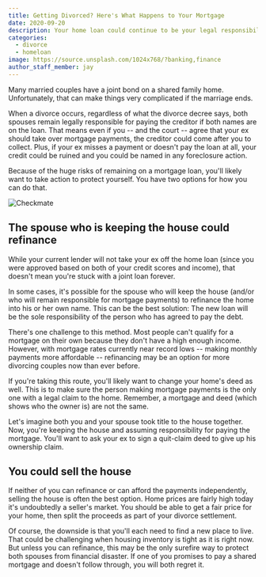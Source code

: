 ```yaml
---
title: Getting Divorced? Here's What Happens to Your Mortgage
date: 2020-09-20
description: Your home loan could continue to be your legal responsibility -- even after a divorce.
categories:
  - divorce
  - homeloan
image: https://source.unsplash.com/1024x768/?banking,finance
author_staff_member: jay
---
```

Many married couples have a joint bond on a shared family home. Unfortunately, that can make things very complicated if the marriage ends.

When a divorce occurs, regardless of what the divorce decree says, both spouses remain legally responsible for paying the creditor if both names are on the loan. That means even if you -- and the court -- agree that your ex should take over mortgage payments, the creditor could come after you to collect. Plus, if your ex misses a payment or doesn't pay the loan at all, your credit could be ruined and you could be named in any foreclosure action.

Because of the huge risks of remaining on a mortgage loan, you'll likely want to take action to protect yourself. You have two options for how you can do that.

![Checkmate](https://source.unsplash.com/512x384/?banking,finance)

## The spouse who is keeping the house could refinance

While your current lender will not take your ex off the home loan (since you were approved based on both of your credit scores and income), that doesn't mean you're stuck with a joint loan forever.

In some cases, it's possible for the spouse who will keep the house (and/or who will remain responsible for mortgage payments) to refinance the home into his or her own name. This can be the best solution: The new loan will be the sole responsibility of the person who has agreed to pay the debt.

There's one challenge to this method. Most people can't qualify for a mortgage on their own because they don't have a high enough income. However, with mortgage rates currently near record lows -- making monthly payments more affordable -- refinancing may be an option for more divorcing couples now than ever before.

If you're taking this route, you'll likely want to change your home's deed as well. This is to make sure the person making mortgage payments is the only one with a legal claim to the home. Remember, a mortgage and deed (which shows who the owner is) are not the same.

Let's imagine both you and your spouse took title to the house together. Now, you're keeping the house and assuming responsibility for paying the mortgage. You'll want to ask your ex to sign a quit-claim deed to give up his ownership claim.

 ## You could sell the house

 If neither of you can refinance or can afford the payments independently, selling the house is often the best option. Home prices are fairly high today it's undoubtedly a seller's market. You should be able to get a fair price for your home, then split the proceeds as part of your divorce settlement.

Of course, the downside is that you'll each need to find a new place to live. That could be challenging when housing inventory is tight as it is right now. But unless you can refinance, this may be the only surefire way to protect both spouses from financial disaster. If one of you promises to pay a shared mortgage and doesn't follow through, you will both regret it.